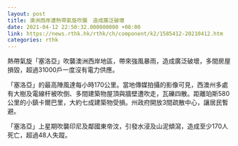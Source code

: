 ```yaml
---
layout: post
title: 澳洲西岸遭熱帶氣旋吹襲　造成廣泛破壞
date: 2021-04-12 22:50:32.000000000 +08:00
link: https://news.rthk.hk/rthk/ch/component/k2/1585412-20210412.htm
categories: rthk
---
```


熱帶氣旋「塞洛亞」吹襲澳洲西岸地區，帶來強風暴雨，造成廣泛破壞，多間房屋損毀，超過31000戶一度沒有電力供應。

「塞洛亞」的最高陣風達每小時170公里。當地傳媒拍攝的影像可見，西澳州多處有大樹及電線杆被吹倒、多間建築物屋頂與牆壁遭吹走，瓦礫四散。距離珀斯580公里的小鎮卡爾巴里，大約七成建築物受損。州政府開放3間疏散中心，讓居民暫避。

「塞洛亞」上星期吹襲印尼及鄰國東帝汶，引發水浸及山泥傾瀉，造成至少170人死亡，超過48人失蹤。
